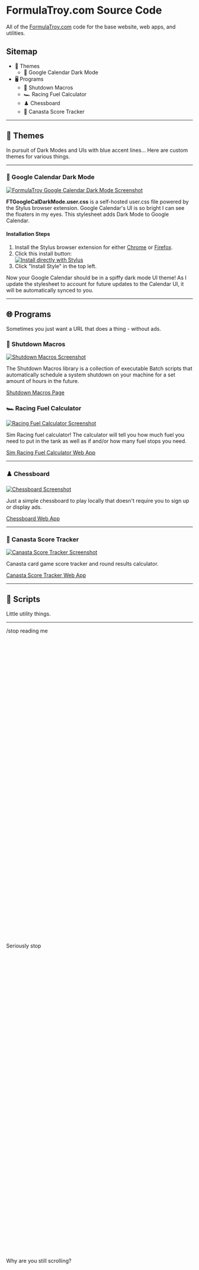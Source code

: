 # FormulaTroy.com Source Code

All of the [FormulaTroy.com](https://formulatroy.com) code for the base website, web apps, and utilities.

## Sitemap

- 🎨 Themes
  - 📅 Google Calendar Dark Mode
- 🖥️ Programs
  - 🔌 Shutdown Macros
  - 🏎️ Racing Fuel Calculator
  - ♟️ Chessboard
  - 🎴 Canasta Score Tracker

---------------------------

## 🎨 Themes

In pursuit of Dark Modes and UIs with blue accent lines... Here are custom themes for various things.

---------------------------

### 📅 Google Calendar Dark Mode

[![FormulaTroy Google Calendar Dark Mode Screenshot](https://formulatroy.github.io/FormulaTroy.com/img/projects/ftgcdm.png)](https://formulatroy.com/gc-dark)

**FTGoogleCalDarkMode.user.css** is a self-hosted user.css file powered by the Stylus browser extension. Google Calendar's UI is so bright I can see the floaters in my eyes. This stylesheet adds Dark Mode to Google Calendar.

#### Installation Steps

1. Install the Stylus browser extension for either [Chrome](https://chrome.google.com/webstore/detail/stylus/clngdbkpkpeebahjckkjfobafhncgmne) or [Firefox](https://addons.mozilla.org/firefox/addon/styl-us/).
2. Click this install button:<br>
[![Install directly with Stylus](https://img.shields.io/badge/Install%20directly%20with-Stylus-238b8b.svg)](https://formulatroy.github.io/FormulaTroy.com/theme/google-cal-dark/FTGoogleCalDarkMode.user.css)
3. Click "Install Style" in the top left.

Now your Google Calendar should be in a spiffy dark mode UI theme! As I update the stylesheet to account for future updates to the Calendar UI, it will be automatically synced to you.

---------------------------

## 🌐 Programs

Sometimes you just want a URL that does a thing - without ads.

### 🔌 Shutdown Macros

[![Shutdown Macros Screenshot](https://formulatroy.github.io/FormulaTroy.com/img/projects/shutdown.png)](https://formulatroy.com/shutdown)

The Shutdown Macros library is a collection of executable Batch scripts that automatically schedule a system shutdown on your machine for a set amount of hours in the future.

[Shutdown Macros Page](https://formulatroy.com/shutdown)

### 🏎️ Racing Fuel Calculator

[![Racing Fuel Calculator Screenshot](https://formulatroy.github.io/FormulaTroy.com/img/projects/racingcalc.png)](https://formulatroy.com/app/racing-calculator/)

Sim Racing fuel calculator! The calculator will tell you how much fuel you need to put in the tank as well as if and/or how many fuel stops you need.

[Sim Racing Fuel Calculator Web App](https://formulatroy.com/app/racing-calculator/)

---------------------------

### ♟️ Chessboard

[![Chessboard Screenshot](https://formulatroy.github.io/FormulaTroy.com/img/projects/chess.png)](https://formulatroy.com/app/chess/)

Just a simple chessboard to play locally that doesn't require you to sign up or display ads.

[Chessboard Web App](https://formulatroy.com/app/chess/)

---------------------------

### 🎴 Canasta Score Tracker

[![Canasta Score Tracker Screenshot](https://formulatroy.github.io/FormulaTroy.com/img/projects/canasta.png)](https://formulatroy.com/app/canasta/)

Canasta card game score tracker and round results calculator.

[Canasta Score Tracker Web App](https://formulatroy.com/app/canasta/)

---------------------------

## 📜 Scripts

Little utility things.



---------------------------

/stop reading me
<br><br><br><br><br><br><br><br><br><br><br><br><br><br><br><br><br><br><br><br><br><br><br><br><br><br><br><br><br><br><br><br><br><br><br><br><br><br><br><br><br><br><br><br><br><br><br><br><br><br>
Seriously stop
<br><br><br><br><br><br><br><br><br><br><br><br><br><br><br><br><br><br><br><br><br><br><br><br><br><br><br><br><br><br><br><br><br><br><br><br><br><br><br><br><br><br><br><br><br><br><br><br><br><br>
Why are you still scrolling?
<br><br><br><br><br><br><br><br><br><br><br><br><br><br><br><br><br><br><br><br><br><br><br><br><br><br><br><br><br><br><br><br><br><br><br><br><br><br><br><br><br><br><br><br><br><br><br><br><br><br>
The End 😊

